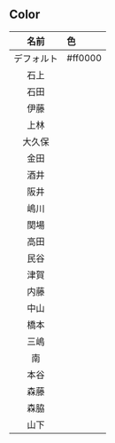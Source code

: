 ## Color

|名前|色|
|:--:|:--|
|デフォルト|#ff0000|
|石上||
|石田||
|伊藤||#a87532
|上林||
|大久保||
|金田||
|酒井||
|阪井||
|嶋川||
|関場||
|高田||
|民谷||
|津賀||
|内藤||
|中山||
|橋本||
|三嶋||
|南||
|本谷||
|森藤||
|森脇||
|山下||